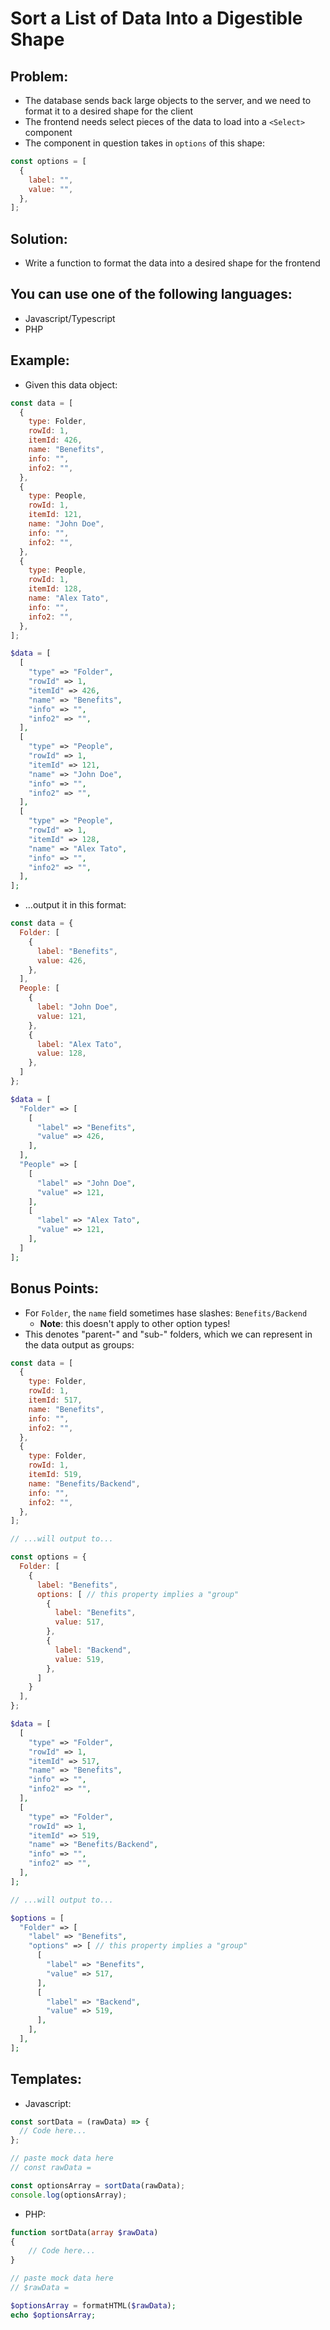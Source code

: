 # Sort a List of Data Into a Digestible Shape

## Problem:

- The database sends back large objects to the server, and we need to format it to a desired shape for the client
- The frontend needs select pieces of the data to load into a `<Select>` component
- The component in question takes in `options` of this shape:

```js
const options = [
  {
    label: "",
    value: "",
  },
];
```

## Solution:

- Write a function to format the data into a desired shape for the frontend

## You can use one of the following languages:

- Javascript/Typescript
- PHP

## Example:

- Given this data object:

```js
const data = [
  {
    type: Folder,
    rowId: 1,
    itemId: 426,
    name: "Benefits",
    info: "",
    info2: "",
  },
  {
    type: People,
    rowId: 1,
    itemId: 121,
    name: "John Doe",
    info: "",
    info2: "",
  },
  {
    type: People,
    rowId: 1,
    itemId: 128,
    name: "Alex Tato",
    info: "",
    info2: "",
  },
];
```

```php
$data = [
  [
    "type" => "Folder",
    "rowId" => 1,
    "itemId" => 426,
    "name" => "Benefits",
    "info" => "",
    "info2" => "",
  ],
  [
    "type" => "People",
    "rowId" => 1,
    "itemId" => 121,
    "name" => "John Doe",
    "info" => "",
    "info2" => "",
  ],
  [
    "type" => "People",
    "rowId" => 1,
    "itemId" => 128,
    "name" => "Alex Tato",
    "info" => "",
    "info2" => "",
  ],
];
```

- ...output it in this format:

```js
const data = {
  Folder: [
    {
      label: "Benefits",
      value: 426,
    },
  ],
  People: [
    {
      label: "John Doe",
      value: 121,
    },
    {
      label: "Alex Tato",
      value: 128,
    },
  ]
};
```

```php
$data = [
  "Folder" => [
    [
      "label" => "Benefits",
      "value" => 426,
    ],
  ],
  "People" => [
    [
      "label" => "John Doe",
      "value" => 121,
    ],
    [
      "label" => "Alex Tato",
      "value" => 121,
    ],
  ]
];
```

## Bonus Points:

- For `Folder`, the `name` field sometimes hase slashes: `Benefits/Backend`
  - **Note**: this doesn't apply to other option types!
- This denotes "parent-" and "sub-" folders, which we can represent in the data output as groups:

```js
const data = [
  {
    type: Folder,
    rowId: 1,
    itemId: 517,
    name: "Benefits",
    info: "",
    info2: "",
  },
  {
    type: Folder,
    rowId: 1,
    itemId: 519,
    name: "Benefits/Backend",
    info: "",
    info2: "",
  },
];

// ...will output to...

const options = {
  Folder: [
    {
      label: "Benefits",
      options: [ // this property implies a "group"
        {
          label: "Benefits",
          value: 517,
        },
        {
          label: "Backend",
          value: 519,
        },
      ]
    }
  ],
};
```

```php
$data = [
  [
    "type" => "Folder",
    "rowId" => 1,
    "itemId" => 517,
    "name" => "Benefits",
    "info" => "",
    "info2" => "",
  ],
  [
    "type" => "Folder",
    "rowId" => 1,
    "itemId" => 519,
    "name" => "Benefits/Backend",
    "info" => "",
    "info2" => "",
  ],
];

// ...will output to...

$options = [
  "Folder" => [
    "label" => "Benefits",
    "options" => [ // this property implies a "group"
      [
        "label" => "Benefits",
        "value" => 517,
      ],
      [
        "label" => "Backend",
        "value" => 519,
      ],
    ],
  ],
];
```

## Templates:

- Javascript:

```js
const sortData = (rawData) => {
  // Code here...
};

// paste mock data here
// const rawData =

const optionsArray = sortData(rawData);
console.log(optionsArray);
```

- PHP:

```php
function sortData(array $rawData)
{
    // Code here...
}

// paste mock data here
// $rawData =

$optionsArray = formatHTML($rawData);
echo $optionsArray;
```
